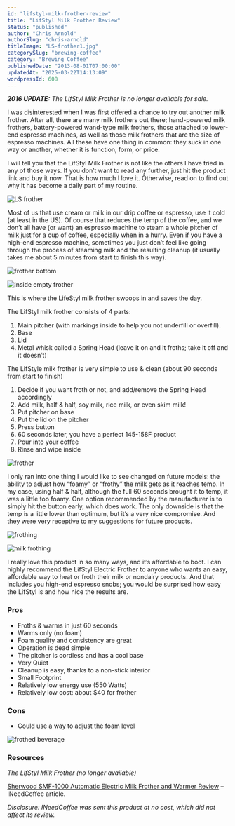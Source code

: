 ```yaml
---
id: "lifstyl-milk-frother-review"
title: "LifStyl Milk Frother Review"
status: "published"
author: "Chris Arnold"
authorSlug: "chris-arnold"
titleImage: "LS-frother1.jpg"
categorySlug: "brewing-coffee"
category: "Brewing Coffee"
publishedDate: "2013-08-01T07:00:00"
updatedAt: "2025-03-22T14:13:09"
wordpressId: 608
---
```


***2016 UPDATE:** The LifStyl Milk Frother is no longer available for sale.*

I was disinterested when I was first offered a chance to try out another milk frother. After all, there are many milk frothers out there; hand-powered milk frothers, battery-powered wand-type milk frothers, those attached to lower-end espresso machines, as well as those milk frothers that are the size of espresso machines. All these have one thing in common: they suck in one way or another, whether it is function, form, or price.

I will tell you that the LifStyl Milk Frother is not like the others I have tried in any of those ways. If you don’t want to read any further, just hit the product link and buy it now. That is how much I love it. Otherwise, read on to find out why it has become a daily part of my routine.

![LS frother](LS-frother1.jpg)

Most of us that use cream or milk in our drip coffee or espresso, use it cold (at least in the US). Of course that reduces the temp of the coffee, and we don’t all have (or want) an espresso machine to steam a whole pitcher of milk just for a cup of coffee, especially when in a hurry. Even if you have a high-end espresso machine, sometimes you just don’t feel like going through the process of steaming milk and the resulting cleanup (it usually takes me about 5 minutes from start to finish this way).

![frother bottom](frother-bottom-558x650.jpg)

![inside empty frother](frother-inside-empty.jpg)

This is where the LifeStyl milk frother swoops in and saves the day.

The LifStyl milk frother consists of 4 parts:

1.  Main pitcher (with markings inside to help you not underfill or overfill).
2.  Base
3.  Lid
4.  Metal whisk called a Spring Head (leave it on and it froths; take it off and it doesn’t)

The LifStyle milk frother is very simple to use & clean (about 90 seconds from start to finish)

1.  Decide if you want froth or not, and add/remove the Spring Head accordingly
2.  Add milk, half & half, soy milk, rice milk, or even skim milk!
3.  Put pitcher on base
4.  Put the lid on the pitcher
5.  Press button
6.  60 seconds later, you have a perfect 145-158F product
7.  Pour into your coffee
8.  Rinse and wipe inside

![frother](frother-1.jpg)

I only ran into one thing I would like to see changed on future models: the ability to adjust how “foamy” or “frothy” the milk gets as it reaches temp. In my case, using half & half, although the full 60 seconds brought it to temp, it was a little too foamy. One option recommended by the manufacturer is to simply hit the button early, which does work. The only downside is that the temp is a little lower than optimum, but it’s a very nice compromise. And they were very receptive to my suggestions for future products.

![frothing](frothing.jpg)

![milk frothing](milk-frothing.jpg)

I really love this product in so many ways, and it’s affordable to boot. I can highly recommend the LifStyl Electric Frother to anyone who wants an easy, affordable way to heat or froth their milk or nondairy products. And that includes you high-end espresso snobs; you would be surprised how easy the LifStyl is and how nice the results are.

### Pros

-   Froths & warms in just 60 seconds
-   Warms only (no foam)
-   Foam quality and consistency are great
-   Operation is dead simple
-   The pitcher is cordless and has a cool base
-   Very Quiet
-   Cleanup is easy, thanks to a non-stick interior
-   Small Footprint
-   Relatively low energy use (550 Watts)
-   Relatively low cost: about $40 for frother

### Cons

-   Could use a way to adjust the foam level

![frothed beverage](frothed-beverage.jpg)

### Resources

*The LifStyl Milk Frother (no longer available)*

[Sherwood SMF-1000 Automatic Electric Milk Frother and Warmer Review](/sherwood-smf-1000-automatic-electric-milk-frother-warmer-review/) – INeedCoffee article.

*Disclosure: INeedCoffee was sent this product at no cost, which did not affect its review.*
